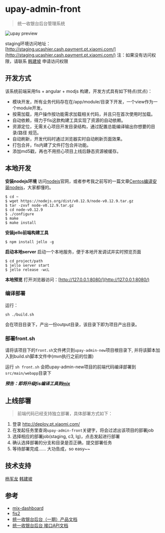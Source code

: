 # upay-admin-front
> 统一收银台后台管理系统

![upay preview](http://git.n.xiaomi.com/mix/upay-admin-front/raw/master/preview.png)

staging环境访问地址：
[http://staging.ucashier.cash.payment.pt.xiaomi.com/](http://staging.ucashier.cash.payment.pt.xiaomi.com/)
注：如果没有访问权限，请联系 [韩建坡](mailto:hanjianpo@xiaomi.com) 申请访问权限

## 开发方式
该系统前端采用fis + angular + modjs 构建，开发方式具有如下特点(优点)：

* 模块开发，所有业务代码存在在/app/module/目录下开发，一个view作为一个module开发。
* 按需加载，用户操作按功能需求加载相关代码，并且只在首次使用时加载。
* 自动依赖，得力于fis这款构建工具实现了资源的自动依赖。
* 资源定位，无需关心项目开发目录结构，通过配置总能编译输出你想要的目录/路径 规范。
* 自动刷新，开发代码时通过浏览器实时自动刷新页面效果。
* 打包合并，fis内建了文件打包合并功能。
* 添加md5戳，再也不用担心项目上线后静态资源被缓存。

## 本地开发

**安装nodejs环境**
访问[nodejs](https://nodejs.org/)官网，或者参考我之前写的一篇文章[Centos编译安装nodejs](https://sobird.me/centos-compile-and-install-nodejs.htm)，大家都懂的。

	$ cd ~
	$ wget https://nodejs.org/dist/v0.12.9/node-v0.12.9.tar.gz
	$ tar -zxvf node-v0.12.9.tar.gz
	$ cd node-v0.12.9
	$ ./configure
	$ make
	$ make install

**安装jello前端构建工具**

	$ npm install jello -g

**启动本地server**
启动一个本地服务，便于本地开发调试并实时预览页面

	$ cd project/path
	$ jello server start
	$ jello release -wcL

**本地预览**
打开浏览器访问：[http://127.0.0.1:8080/](http://127.0.0.1:8080/)

### 编译部署
运行：

	sh ./build.sh

会在项目目录下，产出一份output目录，该目录下即为项目产出目录。

### 部署front.sh
请将该项目下的`front.sh`文件拷贝到`upay-admin-new`项目根目录下, 并将该脚本加入到build.sh脚本文件中(mvn执行之前的位置)

运行 `sh front.sh` 会把upay-admin-new项目的前端代码编译部署到`src/main/webapp`目录下

***预告：即将升级fis编译工具到[mix](https://www.npmjs.com/package/mix-cli)***

## 上线部署
> 前端代码已经支持独立部署，具体部署方式如下：

1. 登录 http://deploy.pt.xiaomi.com/ 
2. 在发起任务里查询`upay-admin-front`关键字，将会过滤出该项目的部署job
3. 选择相应的部署job(staging, c3, lg)，点击发起进行部署
4. 确认选择部署的分支和目录是否正确，提交部署任务
5. 等待部署完成...... 大功告成，so easy~~

## 技术支持
[杨军龙](mailto:yangjunlong@xiaomi.com)
[韩建坡](mailto:hanjianpo@xiaomi.com)

## 参考
* [mix-dashboard](http://git.n.xiaomi.com/mix/mix-dashboard)
* [fis2](http://fex.baidu.com/fis-site/index.html)
* [统一收银台后台（一期）产品文档](http://wiki.n.miui.com/pages/viewpage.action?pageId=23125243)
* [统一收银台后台 接口API文档](http://wiki.n.miui.com/pages/viewpage.action?pageId=25040700)
